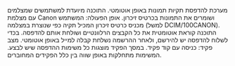 מערכת להדפסת תקיות תמונות באופן אוטומטי.
התוכנה מיועדת למשתמשים שמצלמים עם מצלמת Canon ושומרים את התמונות בכרטיס זיכרון.
אופן הפעולה:
המשתמש מכניס כרטיס זיכרון המכיל תקיה כפי שנוצרת במצלמה (למשל DCIM/100CANON).
התוכנה קוראת אוטומטית את כל הקבצים הרלוונטיים ושולחת אותם להדפסה.
בכדי לשלוח להדפסה יש להירשם, ולאחר ההרשמה נשלחת קבלה למייל באופן אוטומטי.
מצב פקיד:
כניסה עם קוד פקיד.
במסך הפקיד מוצגות כל משימות ההדפסה שיש לבצע.
המשימות מתחלקות באופן שווה בין כלל הפקידים המחוברים.




